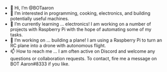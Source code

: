 - 👋 Hi, I’m @BOTaaron
- 👀 I’m interested in programming, cooking, electronics, and building potentially useful machines.
- 🌱 I’m currently learning ... electronics! I am working on a number of projects with Raspberry Pi with the hope of automating some of my tasks.
- 💞️ I’m working on ... building a plane! I am using a Raspberry Pi to turn an RC plane into a drone with autonomous flight.
- 📫 How to reach me ... I am often active on Discord and welcome any questions or collaboration requests. To contact, fire me a message on
BOT Aaron#8333 if you like.

<!---
BOTaaron/BOTaaron is a ✨ special ✨ repository because its `README.md` (this file) appears on your GitHub profile.
You can click the Preview link to take a look at your changes.
--->
